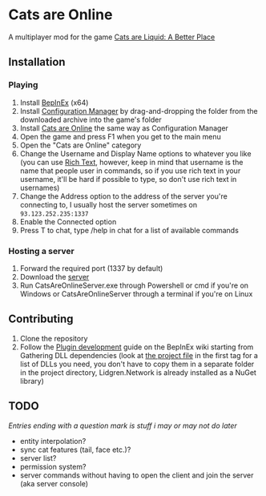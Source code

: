 ﻿# Cats are Online
A multiplayer mod for the game [Cats are Liquid: A Better Place](https://store.steampowered.com/app/1188080)

## Installation
### Playing
1. Install [BepInEx](https://bepinex.github.io/bepinex_docs/master/articles/user_guide/installation) (x64)
2. Install [Configuration Manager](https://github.com/BepInEx/BepInEx.ConfigurationManager/releases/latest)
by drag-and-dropping the folder from the downloaded archive into the game's folder
3. Install [Cats are Online](https://github.com/cgytrus/CatsAreOnline/releases) the same way as Configuration Manager
4. Open the game and press F1 when you get to the main menu
5. Open the "Cats are Online" category
6. Change the Username and Display Name options to whatever you like (you can use [Rich Text](https://docs.unity3d.com/Packages/com.unity.ugui@1.0/manual/StyledText.html),
   however, keep in mind that username is the name that people user in commands, so if you use rich text in your username,
   it'll be hard if possible to type, so don't use rich text in usernames)
7. Change the Address option to the address of the server you're connecting to, I usually host the server sometimes on `93.123.252.235:1337`
8. Enable the Connected option
9. Press T to chat, type /help in chat for a list of available commands

### Hosting a server
1. Forward the required port (1337 by default)
2. Download the [server](https://github.com/cgytrus/CatsAreOnline/releases)
3. Run CatsAreOnlineServer.exe through Powershell or cmd if you're on Windows or CatsAreOnlineServer through a terminal if you're on Linux

## Contributing
1. Clone the repository
2. Follow the [Plugin development](https://bepinex.github.io/bepinex_docs/master/articles/dev_guide/plugin_tutorial/1_setup.html)
   guide on the BepInEx wiki starting from Gathering DLL dependencies
   (look at [the project file](./CatsAreOnline/CatsAreOnline.csproj) in the first <ItemGroup> tag for a list of DLLs you need,
   you don't have to copy them in a separate folder in the project directory,
   Lidgren.Network is already installed as a NuGet library)
   
## TODO
*Entries ending with a question mark is stuff i may or may not do later*
- entity interpolation?
- sync cat features (tail, face etc.)?
- server list?
- permission system?
- server commands without having to open the client and join the server (aka server console)
